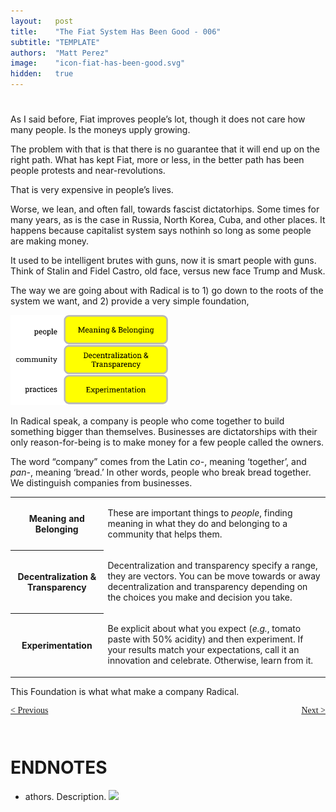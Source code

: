 ```yaml
---
layout:   post
title:    "The Fiat System Has Been Good - 006"
subtitle: "TEMPLATE"
authors:  "Matt Perez"
image:    "icon-fiat-has-been-good.svg"
hidden:   true
---
```


<div style="display:none; ">
 <p>Time for an alternative.</p>
</div>

<h1></h1>
 <p>As I said before, Fiat improves people&rsquo;s lot, though it does not care how many people. Is the moneys upply growing.</p>
 <p>The problem with that is that there is no guarantee that it will end up on the right path. What has kept Fiat, more or less, in the better path has been people protests and near-revolutions.</p>
 <p>That is very expensive in people&rsquo;s lives.</p>
 <p>Worse, we lean, and often fall, towards fascist dictatorhips. Some times for many years, as is the case in Russia, North Korea, Cuba, and other places. It happens because capitalist system says nothinh so long as some people are making money.</p>
 <p>It used to be intelligent brutes with guns, now it is smart people with guns. Think of Stalin and Fidel Castro, old face, versus new face Trump and Musk.</p>
 <p>The way we are going about with Radical is to 1) go down to the roots of the system we want, and 2) provide a very simple foundation,
  <div class='_center'>
   <img
    src='/assets/img/pic-the-radical-foundation.svg'
    width='50%'
    alt=''>
  </div>

 <p>In <span class="_paradigm">Radical</span> speak, a company is people who come together to build something bigger than themselves. Businesses are dictatorships with their only reason-for-being is to make money for a few people called the owners.</p>
 <p>The word &ldquo;company&rdquo; comes from the Latin <em>co-</em>, meaning &lsquo;together&rsquo;, and <em>pan-</em>, meaning &lsquo;bread.&rsquo; In other words, people who break bread together. We distinguish companies from businesses.</p>
 
  <div class='_center'>
   <table class='_h2table'>
    <tr>
     <th>Meaning and Belonging</th>
     <td>
      <p>These are important things to <em>people</em>, finding meaning in what they do and belonging to a community that helps them.</p>
     </td>
    </tr>
    <tr>
     <th>Decentralization & Transparency</th>
     <td>
      <p>Decentralization and transparency specify a range, they are vectors. You can be move towards or away decentralization and transparency depending on the choices you make and decision you take.</p>
     </td>
    </tr>
    <tr>
     <th>Experimentation</th>
     <td>
      <p>Be explicit about what you expect (<em>e.g.</em>, tomato paste with 50% acidity) and then experiment. If your results match your expectations, call it an innovation and celebrate. Otherwise, learn from it.</p>
     </td>
    </tr>
   </table>
  </div>
 <p>This Foundation is what what make a company Radical.</p>

<div style="margin-bottom:1in; font-family: American Typewriter, serif; ">
 <span style="float:left; ">
  <a href="https://radicalcompanies.com/2024/12/08/005-the-fiat-system-has-been-good">&lt; Previous</a>
 </span>
 <span style="float:right; ">
  <a href="https://radicalcompanies.com/2024/12/10/007-the-fiat-system-has-been-good">Next &gt;</a>
 </span>
</div>

<h1 class="_section">ENDNOTES</h1>
 <ul>
  <li id="en01">
   <p class="_list-item">
    athors.
    Description.
    <a class="_uparrow" href="#bm01"><img src="/"></a>
   </p>
  </li>
 </ul>